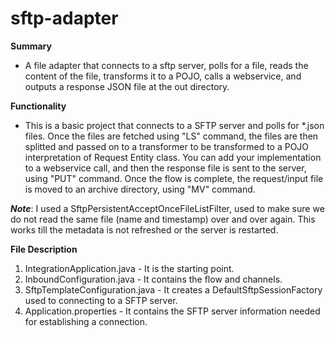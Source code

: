 # sftp-adapter
**Summary**
 - A file adapter that connects to a sftp server, polls for a file, reads the content of the file, transforms it to a POJO, calls a webservice, and outputs a response JSON file at the out directory.

**Functionality**
- This is a basic project that connects to a SFTP server and polls for *.json files. Once the files are fetched using "LS" command, the files are then splitted and passed on to a transformer to be transformed to a POJO interpretation of Request Entity class. You can add your implementation to a webservice call, and then the response file is sent to the server, using "PUT" command. Once the flow is complete, the request/input file is moved to an archive directory, using "MV" command. 

**_Note_**: 
I used a SftpPersistentAcceptOnceFileListFilter, used to make sure we do not read the same file (name and timestamp) over and over again. This works till the metadata is not refreshed or the server is restarted.

**File Description**
1. IntegrationApplication.java - It is the starting point.
2. InboundConfiguration.java - It contains the flow and channels.
3. SftpTemplateConfiguration.java - It creates a DefaultSftpSessionFactory used to connecting to a SFTP server.
4. Application.properties - It contains the SFTP server information needed for establishing a connection.
